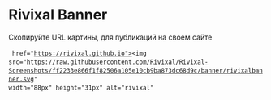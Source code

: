 <h1>Rivixal Banner</h1>

<p>Скопируйте URL картины, для публикаций на своем сайте</p>

<code><a> href="https://rivixal.github.io"><img src="https://raw.githubusercontent.com/Rivixal/Rivixal-Screenshots/ff2233e866f1f82506a105e10cb9ba873dc68d9c/banner/rivixalbanner.svg" width="88px" height="31px" alt="rivixal" </a></code>
